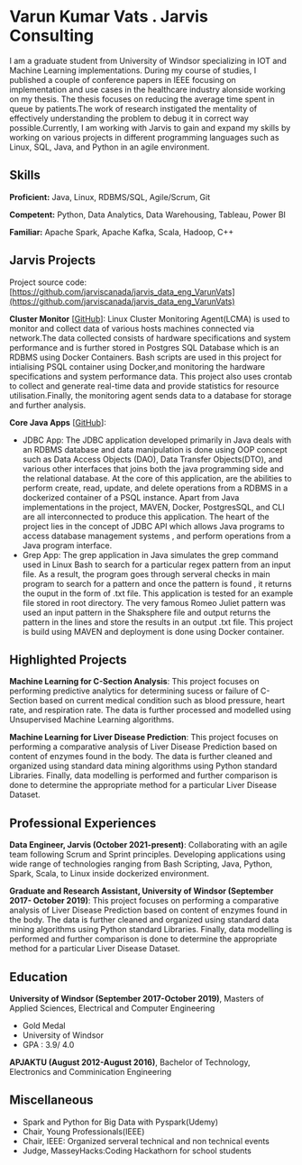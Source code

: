 # Varun Kumar Vats . Jarvis Consulting

I am a graduate student from University of Windsor specializing in IOT and Machine Learning implementations. During my course of studies, I published a couple of conference papers in IEEE focusing on implementation and use cases in the healthcare industry alonside working on my thesis. The thesis focuses on reducing the average time spent in queue by patients.The work of research instigated the mentality of effectively understanding the problem to debug it in correct way possible.Currently, I am working with Jarvis to gain and expand my skills by working on various projects in different programming languages such as Linux, SQL, Java, and Python in an agile environment.

## Skills

**Proficient:** Java, Linux, RDBMS/SQL, Agile/Scrum, Git

**Competent:** Python, Data Analytics, Data Warehousing, Tableau, Power BI

**Familiar:** Apache Spark, Apache Kafka, Scala, Hadoop, C++

## Jarvis Projects

Project source code: [https://github.com/jarviscanada/jarvis_data_eng_VarunVats](https://github.com/jarviscanada/jarvis_data_eng_VarunVats)


**Cluster Monitor** [[GitHub](https://github.com/jarviscanada/jarvis_data_eng_VarunVats/tree/master/linux_sql)]: Linux Cluster Monitoring Agent(LCMA) is used to monitor and collect data of various hosts machines connected via network.The data collected consists of hardware specifications and system performance and is further stored in Postgres SQL Database which is an RDBMS using Docker Containers. Bash scripts are used in this project for intialising PSQL container using Docker,and monitoring the hardware specifications and system performance data. This project also uses crontab to collect and generate real-time data and provide statistics for resource utilisation.Finally, the monitoring agent sends data to a database for storage and further analysis.

**Core Java Apps** [[GitHub](https://github.com/jarviscanada/jarvis_data_eng_VarunVats/tree/master/core_java)]:
      
  - JDBC App: The JDBC application developed primarily in Java deals with an RDBMS database and data manipulation is done using OOP concept such as Data Access Objects (DAO), Data Transfer Objects(DTO), and various other interfaces that joins both the java programming side and the relational database. At the core of this application, are the abilities to perform create, read, update, and delete operations from a RDBMS in a dockerized container of a PSQL instance. Apart from Java implementations in the project, MAVEN, Docker, PostgresSQL, and CLI are all interconnected to produce this application. The heart of the project lies in the concept of JDBC API which allows Java programs to access database management systems , and perform operations from a Java program interface.
  - Grep App: The grep application in Java simulates the grep command used in Linux Bash  to search for a particular regex pattern from an input file. As a result, the program goes through serveral checks in main program to search for a pattern and once the pattern is found , it returns the ouput in the form of .txt file. This application is tested for an example file stored in root directory. The very famous Romeo Juliet pattern was used an input pattern in the Shaksphere file and output returns the pattern in the lines and store the results in an output .txt file. This project is build using MAVEN and deployment is done using Docker container.


## Highlighted Projects
**Machine Learning for C-Section Analysis**: This project focuses on performing predictive analytics for determining sucess or failure of C- Section based on current medical condition such as blood pressure, heart rate, and respiration rate. The data is further processed and modelled using Unsupervised Machine Learning algorithms.

**Machine Learning for Liver Disease Prediction**: This project focuses on performing a comparative analysis of Liver Disease Prediction based on content of enzymes found in the body. The data is further cleaned and organized using standard data mining algorithms using Python standard Libraries. Finally, data modelling is performed and further comparison is done to determine the appropriate method for a particular Liver Disease Dataset.


## Professional Experiences

**Data Engineer, Jarvis (October 2021-present)**: Collaborating with an agile team following Scrum and Sprint principles. Developing applications using wide range of technologies ranging from Bash Scripting, Java, Python, Spark, Scala, to Linux inside dockerized environment.

**Graduate and Research Assistant, University of Windsor (September 2017- October 2019)**: This project focuses on performing a comparative analysis of Liver Disease Prediction based on content of enzymes found in the body. The data is further cleaned and organized using standard data mining algorithms using Python standard Libraries. Finally, data modelling is performed and further comparison is done to determine the appropriate method for a particular Liver Disease Dataset.


## Education
**University of Windsor (September 2017-October 2019)**, Masters  of Applied Sciences, Electrical and Computer Engineering
- Gold Medal
- University of Windsor
- GPA : 3.9/ 4.0

**APJAKTU (August 2012-August 2016)**, Bachelor of Technology, Electronics  and Comminication Engineering


## Miscellaneous
- Spark and Python for Big Data with Pyspark(Udemy)
- Chair, Young Professionals(IEEE)
- Chair, IEEE: Organized serveral technical and non technical events
- Judge, MasseyHacks:Coding Hackathorn for school students
